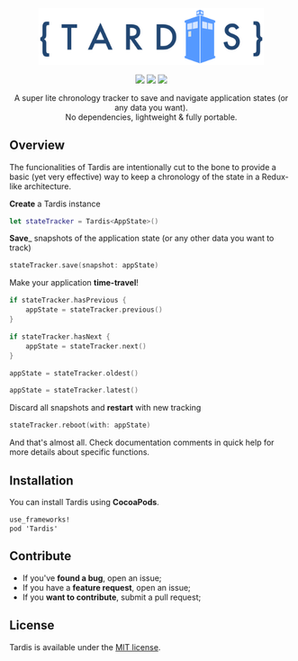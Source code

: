 <p align="center" >
  <img src="https://github.com/aSlug/Tardis/blob/master/tardis_logo.png" width=400px alt="Tardis" title="Tardis">
</p>

<p align="center">
  <img src="https://img.shields.io/cocoapods/v/Tardis"/>
  <a href="https://github.com/aSlug/Tardis/blob/master/LICENSE"><img src="https://img.shields.io/github/license/aSlug/Tardis"/></a>
  <a href="https://img.shields.io/badge/PRs-welcome-brightgreen.svg?style=shields"><img src="https://img.shields.io/badge/PRs-welcome-brightgreen.svg?style=shields"/></a>
</p>

<p align="center" >
  A super lite chronology tracker to save and navigate application states (or any data you want).<br/>
  No dependencies, lightweight & fully portable.
<p/>

## Overview

The funcionalities of Tardis are intentionally cut to the bone to provide a basic (yet very effective) way to keep a chronology of the state in a Redux-like architecture.

__Create__ a Tardis instance

```swift
let stateTracker = Tardis<AppState>()
```

__Save___ snapshots of the application state (or any other data you want to track)

```swift
stateTracker.save(snapshot: appState)
```

Make your application __time-travel__!

```swift
if stateTracker.hasPrevious {
    appState = stateTracker.previous()
}
```

```swift
if stateTracker.hasNext {
    appState = stateTracker.next()
}
```

```swift
appState = stateTracker.oldest()
```

```swift
appState = stateTracker.latest()
```

Discard all snapshots and __restart__ with new tracking

```swift
stateTracker.reboot(with: appState)
```

And that's almost all. Check documentation comments in quick help for more details about specific functions.

## Installation
You can install Tardis using __CocoaPods__.

    use_frameworks!
    pod 'Tardis'
    
## Contribute

- If you've __found a bug__, open an issue;
- If you have a __feature request__, open an issue;
- If you __want to contribute__, submit a pull request;

## License

Tardis is available under the [MIT license](https://github.com/aSlug/Tardis/blob/master/LICENSE).